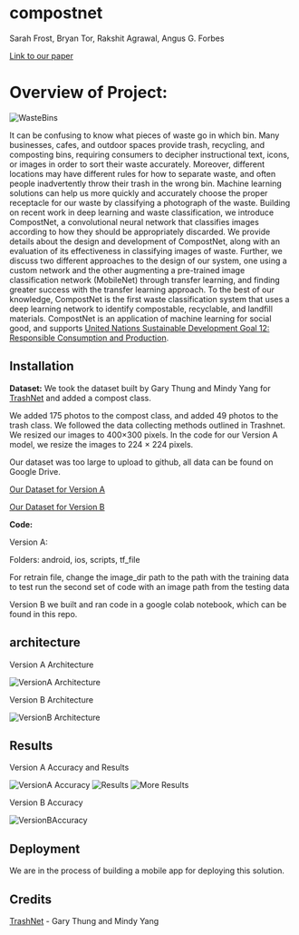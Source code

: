 # compostnet
Sarah Frost, Bryan Tor, Rakshit Agrawal, Angus G. Forbes

[Link to our paper](https://github.com/sarahmfrost/compostnet/blob/master/CompostNet.pdf)





# Overview of Project:
![WasteBins](https://github.com/sarahmfrost/compostnet/blob/master/figures/WasteBins.png)

It can be confusing to know what pieces of waste go in which bin. Many businesses, cafes, and outdoor spaces provide trash, recycling, and composting bins, requiring consumers to decipher instructional text, icons, or images in order to sort their waste accurately. Moreover, different locations may have different rules for how to separate waste, and often people inadvertently throw their trash in the wrong bin. Machine learning solutions can help us more quickly and accurately choose the proper receptacle for our waste by classifying a photograph of the waste. Building on recent work in deep learning and waste classification, we introduce CompostNet, a convolutional neural network that classifies images according to how they should be appropriately discarded. We provide details about the design and development of CompostNet, along with an evaluation of its effectiveness in classifying images of waste. Further, we discuss two different approaches to the design of our system, one using a custom network and the other augmenting a pre-trained image classification network (MobileNet) through transfer learning, and finding greater success with the transfer learning approach. To the best of our knowledge, CompostNet is the first waste classification system that uses a deep learning network to identify compostable, recyclable, and landfill materials. CompostNet is an application of machine learning for social good, and supports [United Nations Sustainable Development Goal 12: Responsible Consumption and Production](https://www.un.org/sustainabledevelopment/sustainable-consumption-production/).


## Installation

**Dataset:**
We took the dataset built by Gary Thung and Mindy Yang for [TrashNet](https://github.com/garythung/trashnet) and added a compost class. 

We added 175 photos to the compost class, and added 49 photos to the trash class. We followed the data collecting methods outlined in Trashnet. We resized our images to 400×300 pixels. In the code for our Version A model, we resize the images to 224 × 224 pixels.

Our dataset was too large to upload to github, all data can be found on Google Drive.

[Our Dataset for Version A](https://drive.google.com/drive/folders/1HFouUVZ-bEEi0x_N89cFX0fEBs560STu?usp=sharing)

[Our Dataset for Version B](https://drive.google.com/drive/folders/1lj5JMvcZqV_S7oOou6uWi7ElXWy_pGc5?usp=sharing)


**Code:** 

Version A:

Folders: android, ios, scripts, tf_file 

For retrain file, change the image_dir path to the path with the training data 
to test run the second set of code with an image path from the testing data 




Version B we built and ran code in a google colab notebook, which can be found in this repo. 

 
## architecture

Version A Architecture

![VersionA Architecture](https://github.com/sarahmfrost/compostnet/blob/master/figures/VersionA_Architecture.png)


Version B Architecture

![VersionB Architecture](https://github.com/sarahmfrost/compostnet/blob/master/figures/VersionB_Architecture.png)





## Results

Version A Accuracy and Results

![VersionA Accuracy](https://github.com/sarahmfrost/compostnet/blob/master/figures/VersionA_Accuracy.png)
![Results](https://github.com/sarahmfrost/compostnet/blob/master/figures/Results1.png)
![More Results](https://github.com/sarahmfrost/compostnet/blob/master/figures/Results1.png)

Version B Accuracy

![VersionBAccuracy](https://github.com/sarahmfrost/compostnet/blob/master/figures/versionB_Accuracy.png)

## Deployment

We are in the process of building a mobile app for deploying this solution.

## Credits

[TrashNet](https://github.com/garythung/trashnet) - Gary Thung and Mindy Yang


